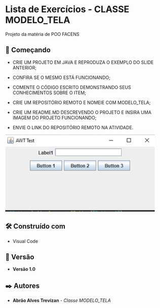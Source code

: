 # Lista de Exercícios - CLASSE MODELO_TELA

Projeto da matéria de POO FACENS

## 🚀 Começando

* CRIE UM PROJETO EM JAVA E REPRODUZA O EXEMPLO DO SLIDE ANTERIOR;

* CONFIRA SE O MESMO ESTÁ FUNCIONANDO;

* COMENTE O CÓDIGO ESCRITO DEMONSTRANDO SEUS CONHECIMENTOS SOBRE O ITEM;

* CRIE UM REPOSITÓRIO REMOTO E NOMEIE COM MODELO_TELA;

* CRIE UM README.MD DESCREVENDO O PROJETO E INSIRA UMA IMAGEM DO PROJETO FUNCIONANDO;

* ENVIE O LINK DO REPOSITÓRIO REMOTO NA ATIVIDADE.


![Diagrama UML](assets/Telax.png)


## 🛠️ Construído com

* Visual Code

## 📌 Versão

* **Versão 1.0** 

## ✒️ Autores

* **Abrão Alves Trevizan** - *Classe MODELO_TELA* 
